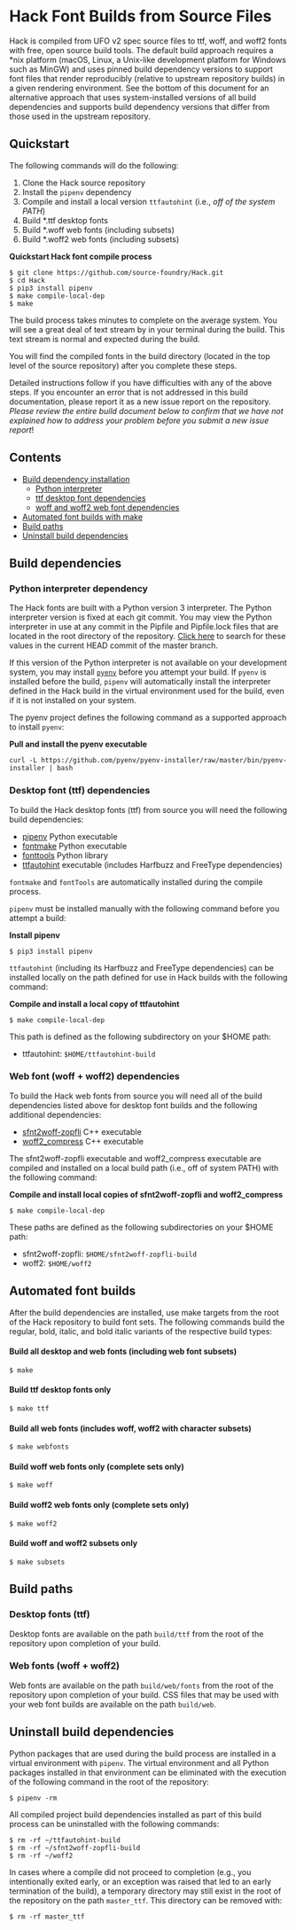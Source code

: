 # Hack Font Builds from Source Files

Hack is compiled from UFO v2 spec source files to ttf, woff, and woff2 fonts with free, open source build tools. The default build approach requires a *nix platform (macOS, Linux, a Unix-like development platform for Windows such as MinGW) and uses pinned build dependency versions to support font files that render reproducibly (relative to upstream repository builds) in a given rendering environment. See the bottom of this document for an alternative approach that uses system-installed versions of all build dependencies and supports build dependency versions that differ from those used in the upstream repository.

## Quickstart
The following commands will do the following:

1. Clone the Hack source repository
2. Install the `pipenv` dependency
3. Compile and install a local version `ttfautohint` (i.e., *off of the system PATH*)
4. Build *.ttf desktop fonts
5. Build *.woff web fonts (including subsets)
6. Build *.woff2 web fonts (including subsets)

**Quickstart Hack font compile process**

```
$ git clone https://github.com/source-foundry/Hack.git
$ cd Hack
$ pip3 install pipenv
$ make compile-local-dep
$ make
```

The build process takes minutes to complete on the average system.  You will see a great deal of text stream by in your terminal during the build.  This text stream is normal and expected during the build.

You will find the compiled fonts in the build directory (located in the top level of the source repository) after you complete these steps.

Detailed instructions follow if you have difficulties with any of the above steps.  If you encounter an error that is not addressed in this build documentation, please report it as a new issue report on the repository.  *Please review the entire build document below to confirm that we have not explained how to address your problem before you submit a new issue report*!

## Contents

- [Build dependency installation](#build-dependencies)
	- [Python interpreter](#python-interpreter-dependency)
	- [ttf desktop font dependencies](#desktop-font-ttf-dependencies)
	- [woff and woff2 web font dependencies](#web-font-woff--woff2-dependencies)
- [Automated font builds with make](#automated-font-builds)
- [Build paths](#build-paths)
- [Uninstall build dependencies](#uninstall-build-dependencies)

## Build dependencies

### Python interpreter dependency

The Hack fonts are built with a Python version 3 interpreter.  The Python interpreter version is fixed at each git commit. You may view the Python interpreter in use at any commit in the Pipfile and Pipfile.lock files that are located in the root directory of the repository.  [Click here](https://sourcegraph.com/search?q=repo:%5Egithub%5C.com/source-foundry/Hack%24%40master+python_version) to search for these values in the current HEAD commit of the master branch.

If this version of the Python interpreter is not available on your development system, you may install [`pyenv`](https://github.com/pyenv/pyenv-installer) before you attempt your build.  If `pyenv` is installed before the build, `pipenv` will automatically install the interpreter defined in the Hack build in the virtual environment used for the build, even if it is not installed on your system.

The pyenv project defines the following command as a supported approach to install `pyenv`:


**Pull and install the pyenv executable**

```
curl -L https://github.com/pyenv/pyenv-installer/raw/master/bin/pyenv-installer | bash
```

### Desktop font (ttf) dependencies

To build the Hack desktop fonts (ttf) from source you will need the following build dependencies:

- [pipenv](https://github.com/pypa/pipenv) Python executable
- [fontmake](https://github.com/googlei18n/fontmake) Python executable
- [fonttools](https://github.com/fonttools/fonttools) Python library
- [ttfautohint](https://www.freetype.org/ttfautohint/) executable (includes Harfbuzz and FreeType dependencies)

`fontmake` and `fontTools` are automatically installed during the compile process.

`pipenv` must be installed manually with the following command before you attempt a build:

**Install pipenv**

```
$ pip3 install pipenv
```

`ttfautohint` (including its Harfbuzz and FreeType dependencies) can be installed locally on the path defined for use in Hack builds with the following command:

**Compile and install a local copy of ttfautohint**

```
$ make compile-local-dep
```

This path is defined as the following subdirectory on your $HOME path:

- ttfautohint: `$HOME/ttfautohint-build`

### Web font (woff + woff2) dependencies

To build the Hack web fonts from source you will need all of the build dependencies listed above for desktop font builds and the following additional dependencies:

- [sfnt2woff-zopfli](https://github.com/bramstein/sfnt2woff-zopfli) C++ executable
- [woff2_compress](https://github.com/source-foundry/woff2) C++ executable

The sfnt2woff-zopfli executable and woff2_compress executable are compiled and installed on a local build path (i.e., off of system PATH) with the following command:

**Compile and install local copies of sfnt2woff-zopfli and woff2_compress**

```
$ make compile-local-dep
```

These paths are defined as the following subdirectories on your $HOME path:

- sfnt2woff-zopfli: `$HOME/sfnt2woff-zopfli-build`
- woff2: `$HOME/woff2`

## Automated font builds

After the build dependencies are installed, use make targets from the root of the Hack repository to build font sets.  The following commands build the regular, bold, italic, and bold italic variants of the respective build types:


#### Build all desktop and web fonts (including web font subsets)

```
$ make
```

#### Build ttf desktop fonts only

```
$ make ttf
```

#### Build all web fonts (includes woff, woff2 with character subsets)

```
$ make webfonts
```

#### Build woff web fonts only (complete sets only)

```
$ make woff
```

#### Build woff2 web fonts only (complete sets only)

```
$ make woff2
```


#### Build woff and woff2 subsets only

```
$ make subsets
```

## Build paths

### Desktop fonts (ttf)

Desktop fonts are available on the path `build/ttf` from the root of the repository upon completion of your build.


### Web fonts (woff + woff2)

Web fonts are available on the path `build/web/fonts` from the root of the repository upon completion of your build.  CSS files that may be used with your web font builds are available on the path `build/web`.

## Uninstall build dependencies

Python packages that are used during the build process are installed in a virtual environment with `pipenv`.  The virtual environment and all Python packages installed in that environment can be eliminated with the execution of the following command in the root of the repository:

```
$ pipenv -rm
```

All compiled project build dependencies installed as part of this build process can be uninstalled with the following commands:

```
$ rm -rf ~/ttfautohint-build
$ rm -rf ~/sfnt2woff-zopfli-build
$ rm -rf ~/woff2
```

In cases where a compile did not proceed to completion (e.g., you intentionally exited early, or an exception was raised that led to an early termination of the build), a temporary directory may still exist in the root of the repository on the path `master_ttf`.  This directory can be removed with:

```
$ rm -rf master_ttf
```
